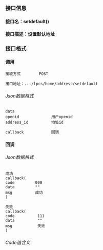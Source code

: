 ### 接口信息
#### 接口名：setdefault()
#### 接口描述：设置默认地址

### 接口格式

#### 调用

```
接收方式        POST
```

```
接口地址：.../lpcs/home/address/setdefault
```

###### Json数据格式
```
data
openid              用户openid
address_id          地址id

callback            回调
```

#### 回调
###### Json数据格式

```
成功
callback(
code         000
data         ""
msg          成功
)
```

```
失败
callback(
code          111
data          ""
msg           失败
)
```

###### Code值含义

```
```